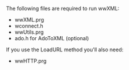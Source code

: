 ﻿The following files are required to run wwXML:* wwXML.prg* wconnect.h* wwUtils.prg* ado.h for AdoToXML (optional)If you use the LoadURL method you'll also need:* wwHTTP.prg